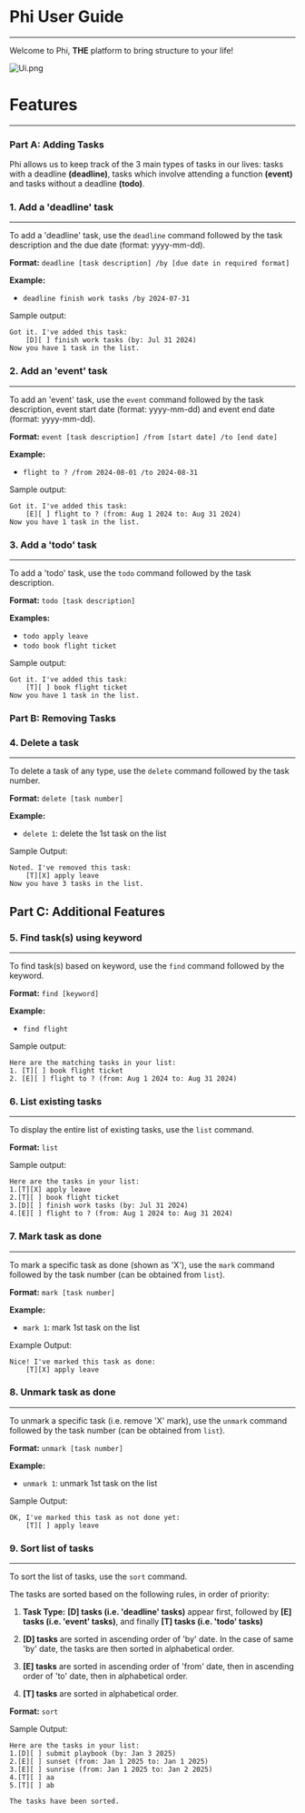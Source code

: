 # Phi User Guide
***
Welcome to Phi, **THE** platform to bring structure to your life!

![Ui.png](Ui.png)


# Features
***

### Part A: Adding Tasks
Phi allows us to keep track of the 3 main types of tasks in our lives: 
tasks with a deadline **(deadline)**, tasks which involve 
attending a function **(event)** and tasks without a deadline **(todo)**.

### 1. Add a 'deadline' task
***
To add a 'deadline' task, use the ```deadline``` command followed by 
the task description and the due date (format: yyyy-mm-dd).

**Format:** ```deadline [task description] /by [due date in required format]```

**Example:**
- ```deadline finish work tasks /by 2024-07-31```

Sample output:
```
Got it. I've added this task:
    [D][ ] finish work tasks (by: Jul 31 2024)
Now you have 1 task in the list.
```

### 2. Add an 'event' task
***
To add an 'event' task, use the ```event``` command followed by the task description, 
event start date (format: yyyy-mm-dd) and event end date (format: yyyy-mm-dd).

**Format:** ```event [task description] /from [start date] /to [end date]```

**Example:**
- ```flight to ? /from 2024-08-01 /to 2024-08-31```

Sample output:
```
Got it. I've added this task:
    [E][ ] flight to ? (from: Aug 1 2024 to: Aug 31 2024)
Now you have 1 task in the list.
```

### 3. Add a 'todo' task
***
To add a 'todo' task, use the ```todo``` command followed by the task description.

**Format:** ```todo [task description]```

**Examples:**
- ```todo apply leave```
- ```todo book flight ticket```

Sample output:
```
Got it. I've added this task:
    [T][ ] book flight ticket
Now you have 1 task in the list.
```

### Part B: Removing Tasks
### 4. Delete a task
***
To delete a task of any type, use the ```delete``` command followed by the task number.

**Format:** ```delete [task number]```

**Example:**
- ```delete 1```: delete the 1st task on the list

Sample Output:
```
Noted. I've removed this task:
    [T][X] apply leave
Now you have 3 tasks in the list.
```

## Part C: Additional Features
### 5. Find task(s) using keyword
***
To find task(s) based on keyword, use the ```find``` command followed by the keyword.

**Format:** ```find [keyword]```

**Example:**
- ```find flight```

Sample output:
```
Here are the matching tasks in your list: 
1. [T][ ] book flight ticket
2. [E][ ] flight to ? (from: Aug 1 2024 to: Aug 31 2024)
```

### 6. List existing tasks
***
To display the entire list of existing tasks, use the ```list``` command.

**Format:** ```list```

Sample output:
```
Here are the tasks in your list:
1.[T][X] apply leave
2.[T][ ] book flight ticket
3.[D][ ] finish work tasks (by: Jul 31 2024)
4.[E][ ] flight to ? (from: Aug 1 2024 to: Aug 31 2024)
```

### 7. Mark task as done
***
To mark a specific task as done (shown as 'X'), use the ```mark``` command 
followed by the task number (can be obtained from ```list```). 

**Format:** ```mark [task number]```

**Example:**
- ```mark 1```: mark 1st task on the list

Example Output:
```
Nice! I've marked this task as done: 
    [T][X] apply leave
```

### 8. Unmark task as done
***
To unmark a specific task (i.e. remove 'X' mark), use the 
```unmark``` command followed by the task number (can be obtained from ```list```).

**Format:** ```unmark [task number]```

**Example:**
- ```unmark 1```: unmark 1st task on the list

Sample Output:
```
OK, I've marked this task as not done yet: 
    [T][ ] apply leave
```

### 9. Sort list of tasks 
***
To sort the list of tasks, use the ```sort``` command.

The tasks are sorted based on the following rules, in order of priority:
1. **Task Type:** **[D] tasks (i.e. 'deadline' tasks)** appear first,
followed by **[E] tasks (i.e. 'event' tasks)**, and finally **[T] tasks
   (i.e. 'todo' tasks)**

   
2. **[D] tasks** are sorted in ascending order of 'by' date. In the
case of same 'by' date, the tasks are then sorted in alphabetical order.


3. **[E] tasks** are sorted in ascending order of 'from' date, then
in ascending order of 'to' date, then in alphabetical order.


4. **[T] tasks** are sorted in alphabetical order. 

**Format:** ```sort```

Sample Output:
```
Here are the tasks in your list:
1.[D][ ] submit playbook (by: Jan 3 2025)
2.[E][ ] sunset (from: Jan 1 2025 to: Jan 1 2025)
3.[E][ ] sunrise (from: Jan 1 2025 to: Jan 2 2025)
4.[T][ ] aa
5.[T][ ] ab

The tasks have been sorted.
```






